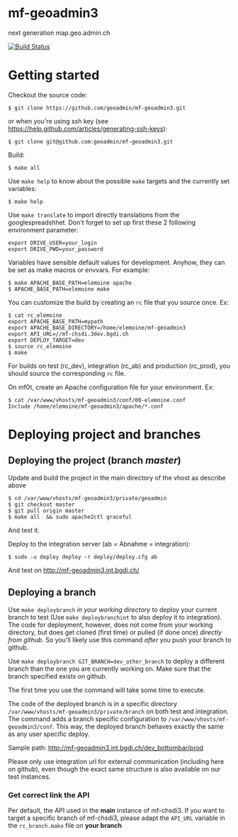 mf-geoadmin3
============

next generation map.geo.admin.ch

[![Build Status](https://travis-ci.org/geoadmin/mf-geoadmin3.png?branch=master)](https://travis-ci.org/geoadmin/mf-geoadmin3)

# Getting started

Checkout the source code:

    $ git clone https://github.com/geoadmin/mf-geoadmin3.git

or when you're using ssh key (see https://help.github.com/articles/generating-ssh-keys):

    $ git clone git@github.com:geoadmin/mf-geoadmin3.git

Build:

    $ make all

Use `make help` to know about the possible `make` targets and the currently set variables:

    $ make help

Use `make translate` to import directly translations from the googlespreadshhet. Don't forget to set up first these 2 following environment parameter:
    
    export DRIVE_USER=your_login
    export DRIVE_PWD=your_password

Variables have sensible default values for development. Anyhow, they can be set as make macros or envvars. For example:

    $ make APACHE_BASE_PATH=elemoine apache 
    $ APACHE_BASE_PATH=elemoine make 

You can customize the build by creating an `rc` file that you source once. Ex:  

    $ cat rc_elemoine 
    export APACHE_BASE_PATH=mypath
    export APACHE_BASE_DIRECTORY=/home/elemoine/mf-geoadmin3
    export API_URL=//mf-chsdi.3dev.bgdi.ch
    export DEPLOY_TARGET=dev
    $ source rc_elemoine 
    $ make  

For builds on test (rc_dev), integration (rc_ab) and production (rc_prod), you
should source the corresponding `rc` file.

On mf0t, create an Apache configuration file for your environment. Ex:

    $ cat /var/www/vhosts/mf-geoadmin3/conf/00-elemoine.conf
    Include /home/elemoine/mf-geoadmin3/apache/*.conf 

# Deploying project and branches

## Deploying the project (branch *master*)

Update and build the project in the main directory of the vhost as
describe above

    $ cd /var/www/vhosts/mf-geoadmin3/private/geoadmin
    $ git checkout master
    $ git pull origin master
    $ make all  && sudo apache2ctl graceful

And test it.

Deploy to the integration server (ab = Abnahme = integration):
    
    $ sudo -u deploy deploy -r deploy/deploy.cfg ab

And test on http://mf-geoadmin3.int.bgdi.ch/

## Deploying a branch

Use `make deploybranch` *in your working directory* to deploy your current 
branch to test (Use `make deploybranchint` to also deploy it to integration).
The code for deployment, however, does not come from your working directory,
but does get cloned (first time) or pulled (if done once) *directly from github*.
So you'll likely use this command *after* you push your branch to github.

Use `make deploybranch GIT_BRANCH=dev_other_branch` to deploy a different 
branch than the one you are currently working on. Make sure that the branch 
specified exists on github.

The first time you use the command will take some time to execute.

The code of the deployed branch is in a specific directory 
`/var/www/vhosts/mf-geoadmin3/private/branch` on both test and integration.
The command adds a branch specific configuration to
`/var/www/vhosts/mf-geoadmin3/conf`. This way, the deployed branch
behaves exactly the same as any user specific deploy.

Sample path:
http://mf-geoadmin3.int.bgdi.ch/dev_bottombar/prod

Please only use integration url for external communication (including here on 
github), even though the exact same structure is also available on our test 
instances.

### Get correct link the API
Per default, the API used in the **main** instance of mf-chsdi3. If you want
to target a specific branch of mf-chsdi3, please adapt the `API_URL` variable
in the `rc_branch.mako` file on **your branch**

